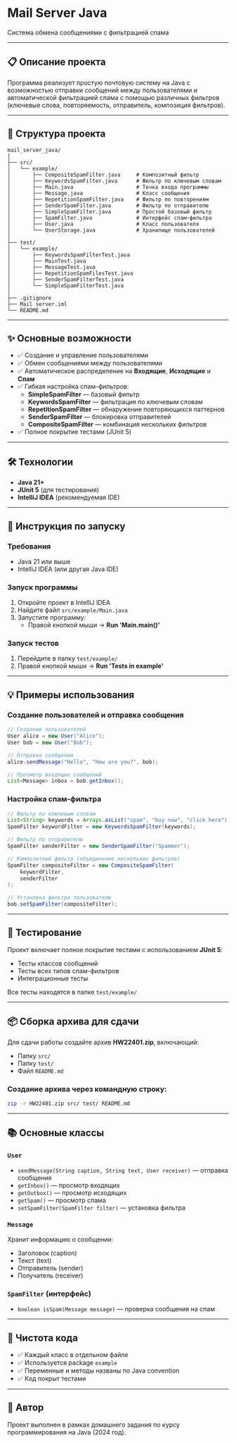 # Mail Server Java

Система обмена сообщениями с фильтрацией спама

---

## 📋 Описание проекта

Программа реализует простую почтовую систему на Java с возможностью отправки сообщений между пользователями и автоматической фильтрацией спама с помощью различных фильтров (ключевые слова, повторяемость, отправитель, композиция фильтров).

---

## 📁 Структура проекта

```
mail_server_java/
│
├── src/
│   └── example/
│       ├── CompositeSpamFilter.java     # Композитный фильтр
│       ├── KeywordsSpamFilter.java      # Фильтр по ключевым словам
│       ├── Main.java                    # Точка входа программы
│       ├── Message.java                 # Класс сообщения
│       ├── RepetitionSpamFilter.java    # Фильтр по повторениям
│       ├── SenderSpamFilter.java        # Фильтр по отправителю
│       ├── SimpleSpamFilter.java        # Простой базовый фильтр
│       ├── SpamFilter.java              # Интерфейс спам-фильтра
│       ├── User.java                    # Класс пользователя
│       └── UserStorage.java             # Хранилище пользователей
│
├── test/
│   └── example/
│       ├── KeywordsSpamFilterTest.java
│       ├── MainTest.java
│       ├── MessageTest.java
│       ├── RepetitionSpamFilesTest.java
│       ├── SenderSpamFilterTest.java
│       └── SimpleSpamFilterTest.java
│
├── .gitignore
├── Mail server.iml
└── README.md
```

---

## ✨ Основные возможности

- ✅ Создание и управление пользователями
- ✅ Обмен сообщениями между пользователями
- ✅ Автоматическое распределение на **Входящие**, **Исходящие** и **Спам**
- ✅ Гибкая настройка спам-фильтров:
  - **SimpleSpamFilter** — базовый фильтр
  - **KeywordsSpamFilter** — фильтрация по ключевым словам
  - **RepetitionSpamFilter** — обнаружение повторяющихся паттернов
  - **SenderSpamFilter** — блокировка отправителей
  - **CompositeSpamFilter** — комбинация нескольких фильтров
- ✅ Полное покрытие тестами (JUnit 5)

---

## 🛠️ Технологии

- **Java 21+**
- **JUnit 5** (для тестирования)
- **IntelliJ IDEA** (рекомендуемая IDE)

---

## 🚀 Инструкция по запуску

### Требования

- Java 21 или выше
- IntelliJ IDEA (или другая Java IDE)

### Запуск программы

1. Откройте проект в IntelliJ IDEA
2. Найдите файл `src/example/Main.java`
3. Запустите программу:
   - Правой кнопкой мыши → **Run 'Main.main()'**

### Запуск тестов

1. Перейдите в папку `test/example/`
2. Правой кнопкой мыши → **Run 'Tests in example'**

---

## 💡 Примеры использования

### Создание пользователей и отправка сообщения

```java
// Создание пользователей
User alice = new User("Alice");
User bob = new User("Bob");

// Отправка сообщения
alice.sendMessage("Hello", "How are you?", bob);

// Просмотр входящих сообщений
List<Message> inbox = bob.getInbox();
```

### Настройка спам-фильтра

```java
// Фильтр по ключевым словам
List<String> keywords = Arrays.asList("spam", "buy now", "click here");
SpamFilter keywordFilter = new KeywordsSpamFilter(keywords);

// Фильтр по отправителю
SpamFilter senderFilter = new SenderSpamFilter("Spammer");

// Композитный фильтр (объединение нескольких фильтров)
SpamFilter compositeFilter = new CompositeSpamFilter(
    keywordFilter, 
    senderFilter
);

// Установка фильтра пользователю
bob.setSpamFilter(compositeFilter);
```

---

## 🧪 Тестирование

Проект включает полное покрытие тестами с использованием **JUnit 5**:

- Тесты классов сообщений
- Тесты всех типов спам-фильтров
- Интеграционные тесты

Все тесты находятся в папке `test/example/`

---

## 📦 Сборка архива для сдачи

Для сдачи работы создайте архив **HW22401.zip**, включающий:

- Папку `src/`
- Папку `test/`
- Файл `README.md`

### Создание архива через командную строку:

```bash
zip -r HW22401.zip src/ test/ README.md
```

---

## 📚 Основные классы

### `User`

- `sendMessage(String caption, String text, User receiver)` — отправка сообщения
- `getInbox()` — просмотр входящих
- `getOutbox()` — просмотр исходящих
- `getSpam()` — просмотр спама
- `setSpamFilter(SpamFilter filter)` — установка фильтра

### `Message`

Хранит информацию о сообщении:
- Заголовок (caption)
- Текст (text)
- Отправитель (sender)
- Получатель (receiver)

### `SpamFilter` (интерфейс)

- `boolean isSpam(Message message)` — проверка сообщения на спам

---

## 📝 Чистота кода

- ✅ Каждый класс в отдельном файле
- ✅ Используется package `example`
- ✅ Переменные и методы названы по Java convention
- ✅ Код покрыт тестами

---

## 👤 Автор

Проект выполнен в рамках домашнего задания по курсу программирования на Java (2024 год).


